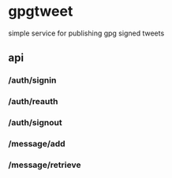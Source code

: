 gpgtweet
========

simple service for publishing gpg signed tweets

api
---

### /auth/signin

### /auth/reauth

### /auth/signout

### /message/add

### /message/retrieve
